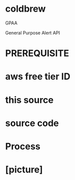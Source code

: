 # coldbrew
GPAA

General Purpose Alert API


# PREREQUISITE

# aws free tier ID
# this source
# source code


# Process

# [picture]


